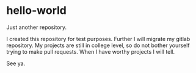 # hello-world
Just another repository. 

I created this repository for test purposes. Further I will migrate my gitlab repository. My projects are still in college level, so do not bother yourself trying to make pull requests. When I have worthy projects I will tell. 

See ya.
